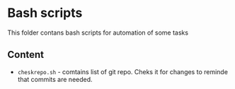 # Bash scripts
This folder contans bash scripts for automation of some tasks

## Content

- `cheskrepo.sh` - comtains list of git repo. Cheks it for changes to reminde that commits are needed.
